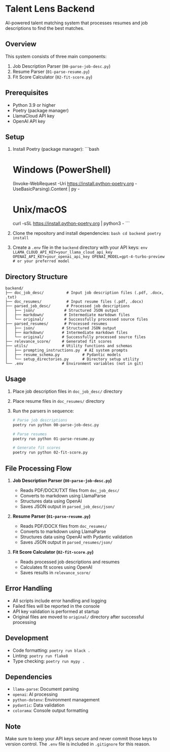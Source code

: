 # Talent Lens Backend

AI-powered talent matching system that processes resumes and job descriptions to find the best matches.

## Overview

This system consists of three main components:
1. Job Description Parser (`00-parse-job-desc.py`)
2. Resume Parser (`01-parse-resume.py`)
3. Fit Score Calculator (`02-fit-score.py`)

## Prerequisites

- Python 3.9 or higher
- Poetry (package manager)
- LlamaCloud API key
- OpenAI API key

## Setup

1. Install Poetry (package manager):   ```bash
   # Windows (PowerShell)
   (Invoke-WebRequest -Uri https://install.python-poetry.org -UseBasicParsing).Content | py -

   # Unix/macOS
   curl -sSL https://install.python-poetry.org | python3 -   ```

2. Clone the repository and install dependencies:   ```bash
   cd backend
   poetry install   ```

3. Create a `.env` file in the `backend` directory with your API keys:   ```env
   LLAMA_CLOUD_API_KEY=your_llama_cloud_api_key
   OPENAI_API_KEY=your_openai_api_key
   OPENAI_MODEL=gpt-4-turbo-preview  # or your preferred model   ```

## Directory Structure

```
backend/
├── doc_job_desc/          # Input job description files (.pdf, .docx, .txt)
├── doc_resumes/           # Input resume files (.pdf, .docx)
├── parsed_job_desc/       # Processed job descriptions
│   ├── json/             # Structured JSON output
│   ├── markdown/         # Intermediate markdown files
│   └── original/         # Successfully processed source files
├── parsed_resumes/       # Processed resumes
│   ├── json/            # Structured JSON output
│   ├── markdown/        # Intermediate markdown files
│   └── original/        # Successfully processed source files
├── relevance_score/     # Generated fit scores
├── utils/               # Utility functions and schemas
│   ├── prompting_instructions.py  # AI system prompts
│   ├── resume_schema.py          # Pydantic models
│   └── setup_directories.py      # Directory setup utility
└── .env                 # Environment variables (not in git)
```

## Usage

1. Place job description files in `doc_job_desc/` directory
2. Place resume files in `doc_resumes/` directory
3. Run the parsers in sequence:

   ```bash
   # Parse job descriptions
   poetry run python 00-parse-job-desc.py

   # Parse resumes
   poetry run python 01-parse-resume.py

   # Generate fit scores
   poetry run python 02-fit-score.py
   ```

## File Processing Flow

1. **Job Description Parser (`00-parse-job-desc.py`)**
   - Reads PDF/DOCX/TXT files from `doc_job_desc/`
   - Converts to markdown using LlamaParse
   - Structures data using OpenAI
   - Saves JSON output in `parsed_job_desc/json/`

2. **Resume Parser (`01-parse-resume.py`)**
   - Reads PDF/DOCX files from `doc_resumes/`
   - Converts to markdown using LlamaParse
   - Structures data using OpenAI with Pydantic validation
   - Saves JSON output in `parsed_resumes/json/`

3. **Fit Score Calculator (`02-fit-score.py`)**
   - Reads processed job descriptions and resumes
   - Calculates fit scores using OpenAI
   - Saves results in `relevance_score/`

## Error Handling

- All scripts include error handling and logging
- Failed files will be reported in the console
- API key validation is performed at startup
- Original files are moved to `original/` directory after successful processing

## Development

- Code formatting: `poetry run black .`
- Linting: `poetry run flake8`
- Type checking: `poetry run mypy .`

## Dependencies

- `llama-parse`: Document parsing
- `openai`: AI processing
- `python-dotenv`: Environment management
- `pydantic`: Data validation
- `colorama`: Console output formatting

## Note

Make sure to keep your API keys secure and never commit those keys to version control. The `.env` file is included in `.gitignore` for this reason.